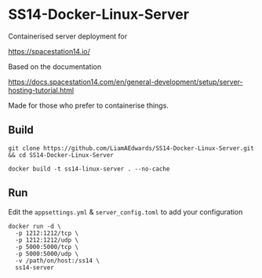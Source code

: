 # SS14-Docker-Linux-Server

Containerised server deployment for 

https://spacestation14.io/

Based on the documentation 

https://docs.spacestation14.com/en/general-development/setup/server-hosting-tutorial.html


Made for those who prefer to containerise things.

## Build
  `git clone https://github.com/LiamAEdwards/SS14-Docker-Linux-Server.git && cd SS14-Docker-Linux-Server`
  
  `docker build -t ss14-linux-server . --no-cache`


## Run
Edit the `appsettings.yml` & `server_config.toml` to add your configuration

```
docker run -d \
  -p 1212:1212/tcp \
  -p 1212:1212/udp \
  -p 5000:5000/tcp \
  -p 5000:5000/udp \
  -v /path/on/host:/ss14 \
  ss14-server
```

